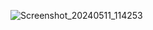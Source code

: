 ![Screenshot_20240511_114253](https://github.com/blackpuppydev/Fibonacci/assets/91581428/914cc075-a472-4761-91c1-d3cc988da530)
